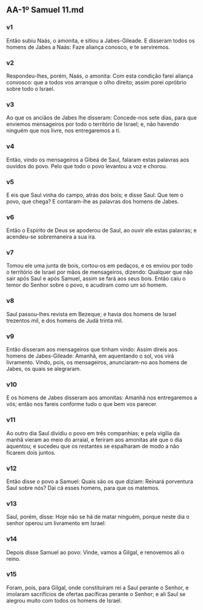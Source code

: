 ## AA-1º Samuel 11.md
### v1
 Então subiu Naás, o amonita, e sitiou a Jabes-Gileade. E disseram todos os homens de Jabes a Naás: Faze aliança conosco, e te serviremos.
### v2
 Respondeu-lhes, porém, Naás, o amonita: Com esta condição farei aliança convosco: que a todos vos arranque o olho direito; assim porei opróbrio sobre todo o Israel.
### v3
 Ao que os anciãos de Jabes lhe disseram: Concede-nos sete dias, para que enviemos mensageiros por todo o território de Israel; e, não havendo ninguém que nos livre, nos entregaremos a ti.
### v4
 Então, vindo os mensageiros a Gibeá de Saul, falaram estas palavras aos ouvidos do povo. Pelo que todo o povo levantou a voz e chorou.
### v5
 E eis que Saul vinha do campo, atrás dos bois; e disse Saul: Que tem o povo, que chega? E contaram-lhe as palavras dos homens de Jabes.
### v6
 Então o Espírito de Deus se apoderou de Saul, ao ouvir ele estas palavras; e acendeu-se sobremaneira a sua ira.
### v7
 Tomou ele uma junta de bois, cortou-os em pedaços, e os enviou por todo o território de Israel por mãos de mensageiros, dizendo: Qualquer que não sair após Saul e após Samuel, assim se fará aos seus bois. Então caiu o temor do Senhor sobre o povo, e acudiram como um só homem.
### v8
 Saul passou-lhes revista em Bezeque; e havia dos homens de Israel trezentos mil, e dos homens de Judá trinta mil.
### v9
 Então disseram aos mensageiros que tinham vindo: Assim direis aos homens de Jabes-Gileade: Amanhã, em aquentando o sol, vos virá livramento. Vindo, pois, os mensageiros, anunciaram-no aos homens de Jabes, os quais se alegraram.
### v10
 E os homens de Jabes disseram aos amonitas: Amanhã nos entregaremos a vós; então nos fareis conforme tudo o que bem vos parecer.
### v11
 Ao outro dia Saul dividiu o povo em três companhias; e pela vigília da manhã vieram ao meio do arraial, e feriram aos amonitas até que o dia aquentou; e sucedeu que os restantes se espalharam de modo a não ficarem dois juntos.
### v12
 Então disse o povo a Samuel: Quais são os que diziam: Reinará porventura Saul sobre nós? Dai cá esses homens, para que os matemos.
### v13
 Saul, porém, disse: Hoje não se há de matar ninguém, porque neste dia o senhor operou um livramento em Israel:
### v14
 Depois disse Samuel ao povo: Vinde, vamos a Gilgal, e renovemos ali o reino.
### v15
 Foram, pois, para Gilgal, onde constituíram rei a Saul perante o Senhor, e imolaram sacrifícios de ofertas pacíficas perante o Senhor; e ali Saul se alegrou muito com todos os homens de Israel.
